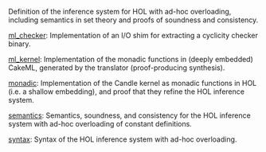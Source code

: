 Definition of the inference system for HOL with ad-hoc overloading,
including semantics in set theory and proofs of soundness and
consistency.

[ml_checker](ml_checker):
Implementation of an I/O shim for extracting a cyclicity checker
binary.

[ml_kernel](ml_kernel):
Implementation of the monadic functions in (deeply embedded) CakeML,
generated by the translator (proof-producing synthesis).

[monadic](monadic):
Implementation of the Candle kernel as monadic functions in HOL (i.e. a
shallow embedding), and proof that they refine the HOL inference system.

[semantics](semantics):
Semantics, soundness, and consistency for the HOL inference system
with ad-hoc overloading of constant definitions.

[syntax](syntax):
Syntax of the HOL inference system with ad-hoc overloading.
